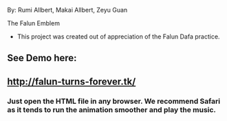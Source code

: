 By: Rumi Allbert, Makai Allbert, Zeyu Guan

The Falun Emblem

- This project was created out of appreciation of the Falun Dafa practice. 

## See Demo here:
## http://falun-turns-forever.tk/

### Just open the HTML file in any browser. We recommend Safari as it tends to run the animation smoother and play the music.
